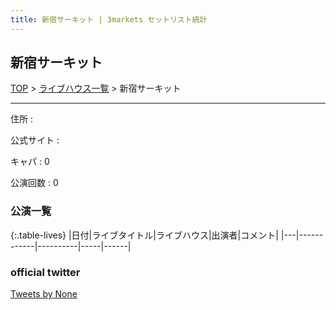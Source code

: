 ```yaml
---
title: 新宿サーキット | 3markets セットリスト統計
---
```

## 新宿サーキット

[TOP](/setlist/) > [ライブハウス一覧](livehouses.html) > 新宿サーキット

___

住所
:    

公式サイト
:    []()

キャパ
:    0

公演回数
: 0



### 公演一覧

{:.table-lives}
|日付|ライブタイトル|ライブハウス|出演者|コメント|
|---|------------|----------|-----|------|



### official twitter

<a class="twitter-timeline" href="https://twitter.com/None?ref_src=twsrc%5Etfw">Tweets by None</a> <script async src="https://platform.twitter.com/widgets.js" charset="utf-8"></script>